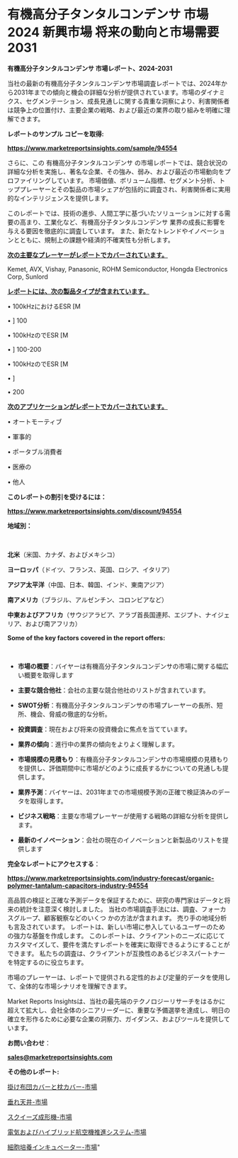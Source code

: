 # 有機高分子タンタルコンデンサ 市場 2024 新興市場 将来の動向と市場需要 2031

<strong>有機高分子タンタルコンデンサ 市場レポート、2024-2031</strong>

当社の最新の有機高分子タンタルコンデンサ市場調査レポートでは、2024年から2031年までの傾向と機会の詳細な分析が提供されています。市場のダイナミクス、セグメンテーション、成長見通しに関する貴重な洞察により、利害関係者は競争上の位置付け、主要企業の戦略、および最近の業界の取り組みを明確に理解できます。



<strong>レポートのサンプル コピーを取得:</strong> <a href=https://www.marketreportsinsights.com/sample/94554>

<strong><u>https://www.marketreportsinsights.com/sample/94554</u></strong></a>

さらに、この 有機高分子タンタルコンデンサ の市場レポートでは、競合状況の詳細な分析を実施し、著名な企業、その強み、弱み、および最近の市場動向をプロファイリングしています。 市場価値、ボリューム指標、セグメント分析、トッププレーヤーとその製品の市場シェアが包括的に調査され、利害関係者に実用的なインテリジェンスを提供します。

このレポートでは、技術の進歩、人間工学に基づいたソリューションに対する需要の高まり、工業化など、有機高分子タンタルコンデンサ 業界の成長に影響を与える要因を徹底的に調査しています。 また、新たなトレンドやイノベーションとともに、規制上の課題や経済的不確実性も分析します。



<strong><u>次の主要なプレーヤーがレポートでカバーされています。</u></strong>

Kemet, AVX, Vishay, Panasonic, ROHM Semiconductor, Hongda Electronics Corp, Sunlord



<strong><u><b>レポートには、次の製品タイプが含まれています。</b></u></strong>

• 100kHzにおけるESR [M

• ] 100

• 100kHzのでESR [M

• ] 100-200

• 100kHzのでESR [M

• ]

• 200



<strong><u><b>次のアプリケーションがレポートでカバーされています。</b></u></strong>

• オートモーティブ

• 軍事的

• ポータブル消費者

• 医療の

• 他人



<strong><b>このレポートの割引を受けるには：</b></strong>

<a href=https://www.marketreportsinsights.com/discount/94554>

<strong><u>https://www.marketreportsinsights.com/discount/94554</u></strong></a>



<strong>地域別：</strong>

<strong> </strong>



<strong>北米</strong>（米国、カナダ、およびメキシコ）



<strong>ヨーロッパ</strong>（ドイツ、フランス、英国、ロシア、イタリア）



<strong>アジア太平洋</strong>（中国、日本、韓国、インド、東南アジア）



<strong>南アメリカ</strong>（ブラジル、アルゼンチン、コロンビアなど）



<strong>中東およびアフリカ</strong>（サウジアラビア、アラブ首長国連邦、エジプト、ナイジェリア、および南アフリカ）



<strong>Some of the key factors covered in the report offers:</strong>

<strong> </strong>
<ul>
  <li>

<strong>市場の概要</strong>：バイヤーは有機高分子タンタルコンデンサの市場に関する幅広い概要を取得します</li>
  <li>

<strong>主要な競合他社</strong>：会社の主要な競合他社のリストが含まれています。</li>
  <li>

<strong>SWOT分析</strong>：有機高分子タンタルコンデンサの市場プレーヤーの長所、短所、機会、脅威の徹底的な分析。</li>
  <li>

<strong>投資調査</strong>：現在および将来の投資機会に焦点を当てています。</li>
  <li>

<strong>業界の傾向</strong>：進行中の業界の傾向をよりよく理解します。</li>
  <li>

<strong>市場規模の見積もり</strong>：有機高分子タンタルコンデンサの市場規模の見積もり を提供し、評価期間中に市場がどのように成長するかについての見通しも提供します。</li>
  <li>

<strong>業界予測</strong>：バイヤーは、2031年までの市場規模予測の正確で検証済みのデータを取得します。</li>
  <li>

<strong>ビジネス戦略</strong>：主要な市場プレーヤーが使用する戦略の詳細な分析を提供します。</li>
  <li>

<strong>最新のイノベーション</strong>：会社の現在のイノベーションと新製品のリストを提供します</li>
</ul>


<strong>完全なレポートにアクセスする</strong>：

<a href=https://www.marketreportsinsights.com/industry-forecast/organic-polymer-tantalum-capacitors-industry-94554>

<strong><u>https://www.marketreportsinsights.com/industry-forecast/organic-polymer-tantalum-capacitors-industry-94554</u></strong></a>

高品質の検証と正確な予測データを保証するために、研究の専門家はデータと将来の統計を注意深く検討しました。 当社の市場調査手法には、調査、フォーカスグループ、顧客観察などのいくつ かの方法が含まれます。 売り手の地域分析も言及されています。 レポートは、新しい市場に参入しているユーザーのための強力な基盤を作成します。 このレポートは、クライアントのニーズに応じてカスタマイズして、要件を満たすレポートを確実に取得できるようにすることができます。 私たちの調査は、クライアントが互換性のあるビジネスパートナーを特定するのに役立ちます。

市場のプレーヤーは、レポートで提供される定性的および定量的データを使用して、全体的な市場シナリオを理解できます。

Market Reports Insightsは、当社の最先端のテクノロジーリサーチをはるかに超えて拡大し、会社全体のシニアリーダーに、重要な予備選挙を達成し、明日の確立を形作るために必要な企業の洞察力、ガイダンス、およびツールを提供しています。



<strong><b>お問い合わせ</b></strong>：

<a href=mailto:sales@marketreportsinsights.com>

<strong><u>sales@marketreportsinsights.com</u></strong></a>



<strong>その他のレポート:</strong>

<a href=https://www.linkedin.com/pulse/掛け布団カバーと枕カバー-市場-2023-swot-分析と最新イノベーション-xlwef/>掛け布団カバーと枕カバー-市場</a>

<a href=https://www.linkedin.com/pulse/垂れ天井-市場-2030-年までの需要に焦点を当てた-2023-年調査レポート-dwzbf/>垂れ天井-市場</a>

<a href=https://www.linkedin.com/pulse/スクイーズ成形機-市場-2023-新興市場-将来の動向と市場需要-2030-i2dlf/>スクイーズ成形機-市場</a>

<a href=https://www.linkedin.com/pulse/電気およびハイブリッド航空機推進システム-市場-2023-最新の-cagr-および成長分析-2030-pr-news-hub-ucevf/>電気およびハイブリッド航空機推進システム-市場</a>

<a href=https://www.linkedin.com/pulse/細胞培養インキュベーター-市場-2023-競争分析と事業成長-2030-ehrbc/>細胞培養インキュベーター-市場</a>"
